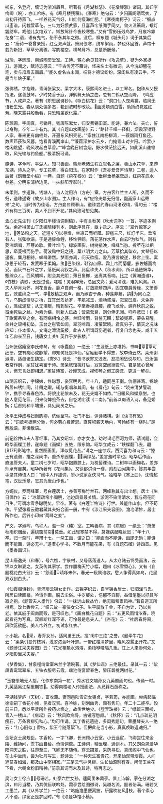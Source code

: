 <!-- { "loadSidebar": true } -->
柳东，名登府，填词为浙派眉目。所著有《月湖秋瑟》、《花墩琴雅》诸词。其妇李梅卿（畹），亦工吟咏。有《寒月楼残稿》。《春寒》绝句云：“夕阳画阁晒莺衣，了鸟初开待燕飞。一样养花天气好，川红何瘦海红肥。”《寒夜南柯子》词云：“细点瓜齑谱，闲栽萱草花。三年为妇惯贫家，且喜芦帘纸阁手同叉。兽火温箫局，蛾灯罢纺车。戏他儿女绾双丫，懒放鸳针今夜较寒些。”又有“雪影压残鸟梦，月痕冷靠花身”二语，语有鬼气，殆不永其年之徵。没后，柳东题《城头月》词于其集后云：“唐诗一卷曾亲授，红豆双声就。箫局偎寒，纺车絮雨，梦也休回首。芦帘十载为新妇，草草分离骤。写韵楼空，横琴月冷，总是断肠候，”

游瑜，字辉璞，南城陶栗堂室。工诗。蒋心余见其所作《攻逸草》，疑为外家捉刀。游闻之，赋诗志感云：“千古传芳不藉诗，怪来名士有微词。从今洗却簪花笔，卖与须眉去画眉。”“能久虚名古未闻，枉将才德议纷纷。深闺纵有凌云手，不是当年娘子军。”

张佛绣，字抱珠，青浦张梁女。梁字大木，康熙间名进士，以工琴名。抱珠从父授指法，遂善鼓琴。少时焚香于庭，弹鹤舞天仙之曲，忽有二鹤从空而降，飞鸣应节，人咸异之。著有《职思居诗钞》。《咏白桃花》云：“洞口仙人曳素裳，临风无语粉生光。春从淡处偏多态，艳到浓时却改妆。面奚烦调白雪，助娇终觉胜红芳。晓来露井殷勤看，只恐晴薰欲化霜。”

陈琼圃，字阆真，号锄月，钱唐陈淞女，归安费锡田室。能诗，兼六法。夫亡，誓以身殉。卒年二十有九。其《自题山水画册》云：“路转千峰一径斜，烟霞深锁野人家。春来更有幽栖处，开遍东风枳壳花。”“家住江南杨柳湾，一蓑烟雨打鱼还。数声芦荻秋风暮，饱看青溪两岸山。”“蒹葭深护水云乡，门掩青山对夕阳。吟罢小楼闲眺望，晚风吹起白苹香。”“峰含晚日树含烟，野水微茫接远天。如此溪山谁领取，风光输与钓鱼船。”极清婉可诵。

鲍诗，字今晖，平湖人。知书善画。徽州老诸生程立岩名之廉，善山水花草，来游东湖，诗从之学。专工花草，得白阳法。在家时作《吾亦爱吾庐诗草》二卷，适人后著《鹤舞堂小稿》一卷。自题《荷花校ò》云：“垂柳垂杨罩鹭鹚，红荷花底水参差。分明东浦桥边见，一抹斜阳弄影时。”

朱柔则，字道珠，钱塘人。诗人沈用济（方舟）室。方舟客红兰主人所，久而不归，道珠遥寄《故乡山水图》。主人作诗，有“应怜夫婿无归信，翻画家山远寄来”之句，当时传为佳话。方舟妾曰顾春山。道珠尝约春山河渚观梅，得句云：“楼外有梅三百树，美人不到不开花。”其风致可想见矣。

孟心史先生刊《夕阳红半楼诗词剩稿》，中有关秋芙《秋水词序》一首，字迹多剥蚀。余近得萧山丁氏媚晴楼刊本，则此序具在，亟┢录之。序云：“翠竹惊寒之地，莲坠粉之天。近短彳勺以寻渔，坐凉云而听雁。碧槛三尺，红灯半床。垂帘有人，张弦欲语。于是通辞命鲤，移性狎鸥。落花荡作水声，白云Р为秋气。则有菱洲烟唱，芦芽め歌。黄叶堆门，绿波画影，树树捎晚，峰峰当愁。折苹花以相思，牵菱根而伤手。荷波黯中妇之镜，藁パ明大刀之山。芳草拾其坠欢，文琴畅以遥夜。麋月相待，螺峰渺然。梦雨亦离，问天欲瘦。爰乃赓言被遂，移宫上笙。寓琼思于轻苔，发荒寒于柔翰。纨巴染粉，鞋钩点廊。霜上帘而菊癯，影佐觞而梅妥。画灰书石叶之字，落纸闻羽钗之声。此盘珠夫人《秋水词》，所以选链妍华，甄综众ㄥ。西风蜩柳，附会其光阴；薄日鱼榔，迷离其音响。比之《薲洲遗谱》，《竹枝》清歌，无是过也。嗟嗟！灵羽牢笼，总因文彩；爱河清浅，难免风潮。以夫人孕月为怀，刈花当舌，鹿卢自创一格，灯盏能辨四声，固宜匏爵芳缘，文箫善匹，效茧绵之一气，学敖稿之双声。而乃嫁杏于桑，种莲非藕，鸹为同心之鸟，乌鹊成情尽之桥，宜其弱质娇罗，丰肌减玉，酒肠盛泪，怨翠凹眉。未免禅心，溅成泥絮；从无泪眼，晴到梨花。卒至香褪蜂腰，瘦飞龙骨。蝉弃秋前之蜕，蚕余死后之丝。为素为缣，则新人已故；营斋营奠，则分俸无闻。呜呼悲已！钅英于歌离吊梦之余，有同病相怜之感。兰缸听雨，背髻无眠；絮被兜寒，蒙头易醒。金井之碧梧初坠，玉台之彤管如闻。翠羽啼霜，凄萤絮晓。君真穷子，情天之况味应知；仆本恨人，文海之漂流奚极。此古人所谓既伤逝者，行复自念也夫。咸丰五年乙卯长至日，钱唐女士关钅英作于梦影楼。”

台州张宿庵室李氏修琴，有《咏蠹鱼》一绝云：“生涯纸上亦堪怜，书味覃覃可细研。空有痴心成脉望，却知何处是神仙。”宿庵勤学不得志，故李诗云然。莱州谢淑清，适邑诸生魏定。《寄外》诗云：“音书欲寄又迟迟，忍把闲愁说与知。日永偏教常作别，家贫犹喜富于诗。萧条旅馆挑灯后，寂寞空闺搦管时。君是慧心曾解未，但无言处即相思。”家贫诗富，妙谛天成。视修琴之但工感慨，更进一解矣。

山阴苏织云，字锦娘，性聪慧，姿容明秀。年十八，适同邑王衡。伉俪甚笃。锦娘所居曰绣红阁，针黹之暇，辄与衡唱和其间。有《看花》句云：“晓来清梦警疏钟，携手寻春春色浓。将貌比花侬未及，花无夫婿不如侬。”“日暖风和蝶意酣，也随人意觅花篮。归来侍婢煎茶去，自卷湘帘读《二南》。”前首以痴语入诗，备见娇婉；后首则和平端重，具见闺房之乐。

永平王仲成与妇谢韵卿，伉俪至笃。杜门不出，评诗赌棋。谢《读书有感》云：“词章考据两分驰，何必劳心费苦思。直算积薪天地内，可怜终有一烧时。”是解脱语，非懒散语。

前记徐仲山夫人写经事。乃其女昭华，亦才女也。幼时谒毛西河为师，请试题，会昭华画蝶工甚，遂命题《画蝶》五绝，限东韵。昭华立成云：“蛱蝶翻飞去，翩[B17F]彩笔中。虽然图画里，浑似觅花丛。”诵之一座惊叹。西河喜为和诗云：“滕王有遗谱，描之深闺中。羞杀东园蝶，满绿丛。”盖言羞时辈也。昭华后作画，直追管夫人。童二树七岁时，昭华抱置膝上，为梳髻课诗。二树卒以画梅名，盖亦师承有自矣。昭华所著有《花间集》。又徐都讲诗一卷，附刻西河集中。陈其年尝手录其诗语人曰：“闺中人作雄词，堕小说家女侠习气。独昭华《塞上曲》，沈情超笔，汉世乐章，忘其为唐山作也。”

方婉仪，罗两峰室，号白莲居士，亦善写梅竹兰石。两峰称其有出尘想。居士《生日偶作》云：“冰簟疏帘小阁明，池边风景最关情。淤泥不染清清水，我与荷花同日生。”可谓冰雪净聪明矣。早卒。著有《白莲半格诗》行世。兼能作山水，但不苟作。平望张看云徵君藏其夫妇合画一册，中有《涉江采夫容图》，澹冶清妙，居士所作也。后钤小印曰“两峰之妾”。

严文，字淑晖，乌程人。温一斋（纯）室。工吟善病。其《病起》一绝云：“萧萧秋雨织烟丝，遍绕窗前帘莫垂。如此轻寒禁不得，莫嫌病起晓妆迟；”年十八卒。归一斋时，年甫十七。一斋工画，谓之曰：“能画而不能诗，画即无韵；能诗而不能画，诗必无神。”遂潜心学书，不数月而能花果，有《自题石榴》诗四首。见《墨香画识》。

昆山唐逸夫（和春），号六樵，字景村，又号落落道人。从太仓陆云锦受画法，云锦以女琳妻之。女英传其家学。尝作腊梅天竹小幅，题曰《冰雪盟心》。又有《自题桃花白头翁》云：“怨雨晴啄未休，春光一段属谁收。愁人争得真如鸟，花里双双到白头。”

《仙霞阁诗钞》，青浦廖云锦女史作。云锦字织云，自号锦香居士，归泗泾马氏。所居曰读画楼。吟诗作画，脱去尘俗。中岁嫠处，悒郁不自聊，益借笔墨以抒其岑寂之抱。《题管夫人墨竹》句云：“一抹远山数丛竹，绝无脂粉累风神。”若自道其所得焉。改七香尝云：“织云故一豪侠女公子。生平屡散千金，不自为计，乃以贫老。依其戚于闽南而殁，是可叹也。”《画白桃花自题》云：“五更风雨惜浓春，晓起看花为写真。双颊断红浑不语，可怜最是息夫人。”《杏花》云：“社后春将闹，风吹蕊欲肥。美人帘外立，初试水红衣。”

计小娥，名采，寿乔女孙，适同里王氏。擅“闺中三绝”之誉。《题牵牛花》云：“柔条引蔓竹枝斜，浅翠浓蓝叶叶遮。一带红楼清梦里，晓风凉露正开花。”又《题涉江采夫容图》云：“花光艳艳水溶溶，柔橹咿哑隔几重。江上人来渺何处，夕阳影里采夫容。”

《梦香集》，甘泉程绮堂室朱兰字清畹著。其《梦仙谣》三绝最佳。录其一云：“紫凤青鸾驾翠车，五铢衣服尽云霞。瑶池侍宴留春色，醉压碧桃两树花。”

“玉簪堕地无人拾，化作东南第一花”，秀水钱文端孙女九英题画句也。传诵一时。九英适吴江梨里蒯铁。幼得南楼老人传授画法，从兄箨石亟称之。

平湖钱梦庐（天树），富收藏。妻同邑陆雪峦女锡贞，字若筠，亦能画。尝病起临徐崇嗣丁香花小帧，见者叹赏。喜吟咏，刻划幽秀，颇有隽句。年二十二遽卒。殁前三日，悉以平昔所作投药火燃之，故传世绝少。《登弄珠楼》云：“绿疏三面柳，青入一楼山。”《病起》云：“秋风欺病骨，古镜写愁颜。”《秋怀》云：“几点疏花明瘦石，万条衰柳见秋心。”均可传诵。其丁香花遗迹，多闺秀题句。曹墨琴夫人一绝云：“红心旧似丁香结，紫玉今随落絮飞。但把此花当小影，真真唤取返魂归。”

金坛女士吴规臣，字香轮，一字飞卿，长洲顾小云室。小云远宦，飞卿尝往来金陵、维扬间，鬻书画自给。奇情倜傥。工诗词，精医理，通剑术。其父朗斋夙爱华阳洞天之胜，往游至三，飞卿无不随侍。穿云蹑翠，采药寻松，真闺阁中飞仙也。在山中坐雨，尝为牡丹写生，题诗云：“一种天生富贵花，开来仙观带烟霞。人间遮莫春如海，那及山中宰相家。”“三茅云气护灵根，生长仙源别有春。闲倚玉兰花下看，六朝金粉旧精神。”前录其词而未及其诗，特再志之。

吴江女士徐应，号珊若，虹亭六世女孙。适同里朱霭亭。俱工诗翰。家在分湖之滨，曰月当楼，乃其伉俪联吟处。霭亭尝绘图徵诗，吴越名流，题者殆满。珊若又工墨兰。其《从外学兰》一绝云：“略施澹墨便离披，研露吹花风枝。著个素心人不语，绿窗正是梦回时。”有《须曼华馆小稿》。

